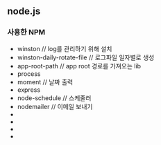 ## node.js

### 사용한 NPM
- winston // log를 관리하기 위해 설치
- winston-daily-rotate-file // 로그파일 일자별로 생성
- app-root-path // app root 경로를 가져오는 lib
- process
- moment // 날짜 출력
- express
- node-schedule // 스케줄러
- nodemailer // 이메일 보내기
-
-
-
-
